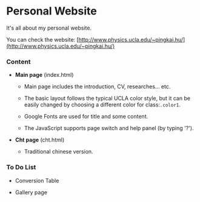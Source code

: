 # Personal Website
It's all about my personal website. 

You can check the website: [http://www.physics.ucla.edu/~pingkai.hu/](http://www.physics.ucla.edu/~pingkai.hu/)

### Content

* **Main page** (index.html)  
    
    - Main page includes the introduction, CV, researches... etc.  
    
    - The basic layout follows the typical UCLA color style, but it can be easily changed by choosing a different color for 
      class:`.color1`.  
    
    - Google Fonts are used for title and some content.
    
    - The JavaScript supports page switch and help panel (by typing '?').  
    
* **Cht page** (cht.html)  

    - Traditional chinese version.   

### To Do List

* Conversion Table 

* Gallery page
